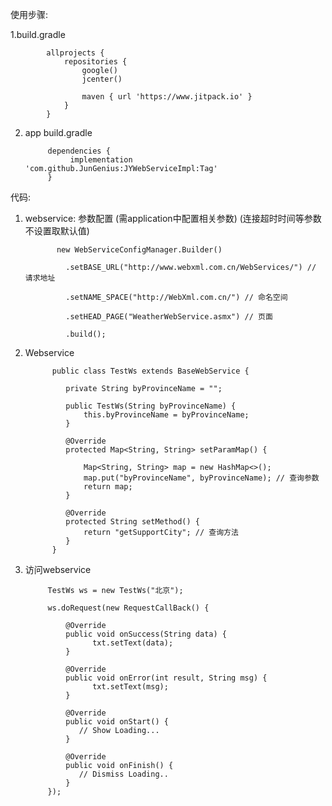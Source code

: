 使用步骤:

1.build.gradle

            allprojects {
                repositories {
                    google()
                    jcenter()

                    maven { url 'https://www.jitpack.io' }
                }
            }

2. app build.gradle 

            dependencies {
                 implementation 'com.github.JunGenius:JYWebServiceImpl:Tag'
            }
            

代码:

1. webservice: 参数配置 (需application中配置相关参数) (连接超时时间等参数不设置取默认值)

              new WebServiceConfigManager.Builder()
   
                .setBASE_URL("http://www.webxml.com.cn/WebServices/") // 请求地址
                
                .setNAME_SPACE("http://WebXml.com.cn/") // 命名空间
                
                .setHEAD_PAGE("WeatherWebService.asmx") // 页面
                
                .build();

2. Webservice


             public class TestWs extends BaseWebService {

                private String byProvinceName = "";

                public TestWs(String byProvinceName) {
                    this.byProvinceName = byProvinceName;
                }

                @Override
                protected Map<String, String> setParamMap() {

                    Map<String, String> map = new HashMap<>();
                    map.put("byProvinceName", byProvinceName); // 查询参数
                    return map;
                }

                @Override
                protected String setMethod() {
                    return "getSupportCity"; // 查询方法
                }
             }

3. 访问webservice

            TestWs ws = new TestWs("北京");

            ws.doRequest(new RequestCallBack() {

                @Override
                public void onSuccess(String data) {
                      txt.setText(data);
                }

                @Override
                public void onError(int result, String msg) {
                      txt.setText(msg);
                }

                @Override
                public void onStart() {
                   // Show Loading...
                }

                @Override
                public void onFinish() {
                   // Dismiss Loading..
                }
            });
